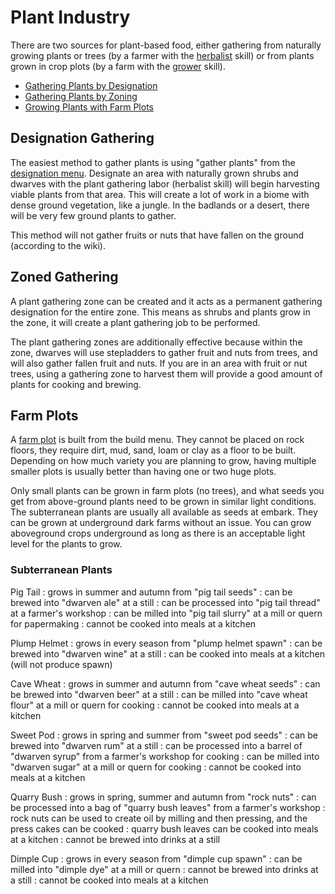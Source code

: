 # Plant Industry
There are two sources for plant-based food, either gathering from naturally growing plants or trees (by a farmer with the [herbalist](https://dwarffortresswiki.org/index.php/DF2014:Herbalist) skill) or from plants grown in crop plots (by a farm with the [grower](https://dwarffortresswiki.org/index.php/DF2014:Grower) skill).

- [Gathering Plants by Designation](#designation-gathering)
- [Gathering Plants by Zoning](#zoned-gathering)
- [Growing Plants with Farm Plots](#farm-plots)

## Designation Gathering
The easiest method to gather plants is using "gather plants" from the [designation menu](https://dwarffortresswiki.org/index.php/DF2014:Designations_menu). Designate an area with naturally grown shrubs and dwarves with the plant gathering labor (herbalist skill) will begin harvesting viable plants from that area. This will create a lot of work in a biome with dense ground vegetation, like a jungle. In the badlands or a desert, there will be very few ground plants to gather.

This method will not gather fruits or nuts that have fallen on the ground (according to the wiki).

## Zoned Gathering
A plant gathering zone can be created and it acts as a permanent gathering designation for the entire zone. This means as shrubs and plants grow in the zone, it will create a plant gathering job to be performed. 

The plant gathering zones are additionally effective because within the zone, dwarves will use stepladders to gather fruit and nuts from trees, and will also gather fallen fruit and nuts. If you are in an area with fruit or nut trees, using a gathering zone to harvest them will provide a good amount of plants for cooking and brewing.

## Farm Plots
A [farm plot](https://dwarffortresswiki.org/index.php/DF2014:Farming) is built from the build menu. They cannot be placed on rock floors, they require dirt, mud, sand, loam or clay as a floor to be built. Depending on how much variety you are planning to grow, having multiple smaller plots is usually better than having one or two huge plots.

Only small plants can be grown in farm plots (no trees), and what seeds you get from above-ground plants need to be grown in similar light conditions. The subterranean plants are usually all available as seeds at embark. They can be grown at underground dark farms without an issue. You can grow aboveground crops underground as long as there is an acceptable light level for the plants to grow.

### Subterranean Plants
Pig Tail
: grows in summer and autumn from "pig tail seeds"
: can be brewed into "dwarven ale" at a still
: can be processed into "pig tail thread" at a farmer's workshop
: can be milled into "pig tail slurry" at a mill or quern for papermaking
: cannot be cooked into meals at a kitchen 

Plump Helmet
: grows in every season from "plump helmet spawn"
: can be brewed into "dwarven wine" at a still
: can be cooked into meals at a kitchen (will not produce spawn)

Cave Wheat
: grows in summer and autumn from "cave wheat seeds"
: can be brewed into "dwarven beer" at a still
: can be milled into "cave wheat flour" at a mill or quern for cooking
: cannot be cooked into meals at a kitchen

Sweet Pod
: grows in spring and summer from "sweet pod seeds"
: can be brewed into "dwarven rum" at a still
: can be processed into a barrel of "dwarven syrup" from a farmer's workshop for cooking
: can be milled into "dwarven sugar" at a mill or quern for cooking
: cannot be cooked into meals at a kitchen

Quarry Bush
: grows in spring, summer and autumn from "rock nuts"
: can be processed into a bag of "quarry bush leaves" from a farmer's workshop
: rock nuts can be used to create oil by milling and then pressing, and the press cakes can be cooked
: quarry bush leaves can be cooked into meals at a kitchen
: cannot be brewed into drinks at a still

Dimple Cup
: grows in every season from "dimple cup spawn"
: can be milled into "dimple dye" at a mill or quern
: cannot be brewed into drinks at a still
: cannot be cooked into meals at a kitchen